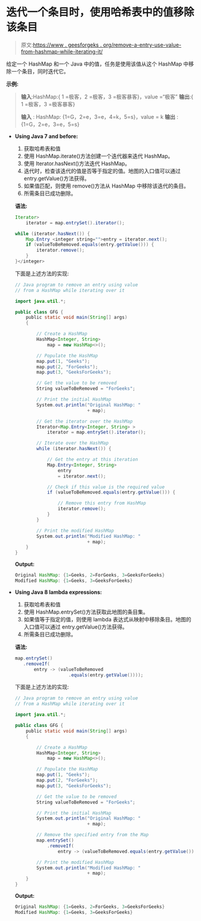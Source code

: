 # 迭代一个条目时，使用哈希表中的值移除该条目

> 原文:[https://www . geesforgeks . org/remove-a-entry-use-value-from-hashmap-while-iterating-it/](https://www.geeksforgeeks.org/remove-an-entry-using-value-from-hashmap-while-iterating-over-it/)

给定一个 HashMap 和一个 Java 中的值，任务是使用该值从这个 HashMap 中移除一个条目，同时迭代它。

**示例:**

> **输入**:HashMap:{ 1 =极客，2 =极客，3 =极客暴客}，value =“极客”
> **输出**:{ 1 =极客，3 =极客暴客}
> 
> **输入** : HashMap: {1=G，2=e，3=e，4=k，5=s}，value = k
> **输出** : {1=G，2=e，3=e，5=s}

*   **Using Java 7 and before:**
    1.  获取哈希表和值
    2.  使用 HashMap.iterate()方法创建一个迭代器来迭代 HashMap。
    3.  使用 Iterator.hasNext()方法迭代 HashMap。
    4.  迭代时，检查该迭代的值是否等于指定的值。地图的入口值可以通过 entry.getValue()方法获得。
    5.  如果值匹配，则使用 remove()方法从 HashMap 中移除该迭代的条目。
    6.  所需条目已成功删除。

    **语法:**

    ```java
    Iterator> 
        iterator = map.entrySet().iterator();

    while (iterator.hasNext()) {
        Map.Entry <integer string="">entry = iterator.next();
        if (valueToBeRemoved.equals(entry.getValue())) {
            iterator.remove();
        }
    }</integer> 
    ```

    下面是上述方法的实现:

    ```java
    // Java program to remove an entry using value
    // from a HashMap while iterating over it

    import java.util.*;

    public class GFG {
        public static void main(String[] args)
        {

            // Create a HashMap
            HashMap<Integer, String>
                map = new HashMap<>();

            // Populate the HashMap
            map.put(1, "Geeks");
            map.put(2, "ForGeeks");
            map.put(3, "GeeksForGeeks");

            // Get the value to be removed
            String valueToBeRemoved = "ForGeeks";

            // Print the initial HashMap
            System.out.println("Original HashMap: "
                               + map);

            // Get the iterator over the HashMap
            Iterator<Map.Entry<Integer, String> >
                iterator = map.entrySet().iterator();

            // Iterate over the HashMap
            while (iterator.hasNext()) {

                // Get the entry at this iteration
                Map.Entry<Integer, String>
                    entry
                    = iterator.next();

                // Check if this value is the required value
                if (valueToBeRemoved.equals(entry.getValue())) {

                    // Remove this entry from HashMap
                    iterator.remove();
                }
            }

            // Print the modified HashMap
            System.out.println("Modified HashMap: "
                               + map);
        }
    }
    ```

    **Output:**

    ```java
    Original HashMap: {1=Geeks, 2=ForGeeks, 3=GeeksForGeeks}
    Modified HashMap: {1=Geeks, 3=GeeksForGeeks}

    ```

*   **Using Java 8 lambda expressions:**
    1.  获取哈希表和值
    2.  使用 HashMap.entrySet()方法获取此地图的条目集。
    3.  如果值等于指定的值，则使用 lambda 表达式从映射中移除条目。地图的入口值可以通过 entry.getValue()方法获得。
    4.  所需条目已成功删除。

    **语法:**

    ```java
    map.entrySet()
       .removeIf(
           entry -> (valueToBeRemoved
                        .equals(entry.getValue())));

    ```

    下面是上述方法的实现:

    ```java
    // Java program to remove an entry using value
    // from a HashMap while iterating over it

    import java.util.*;

    public class GFG {
        public static void main(String[] args)
        {

            // Create a HashMap
            HashMap<Integer, String>
                map = new HashMap<>();

            // Populate the HashMap
            map.put(1, "Geeks");
            map.put(2, "ForGeeks");
            map.put(3, "GeeksForGeeks");

            // Get the value to be removed
            String valueToBeRemoved = "ForGeeks";

            // Print the initial HashMap
            System.out.println("Original HashMap: "
                               + map);

            // Remove the specified entry from the Map
            map.entrySet()
                .removeIf(
                    entry -> (valueToBeRemoved.equals(entry.getValue())));

            // Print the modified HashMap
            System.out.println("Modified HashMap: "
                               + map);
        }
    }
    ```

    **Output:**

    ```java
    Original HashMap: {1=Geeks, 2=ForGeeks, 3=GeeksForGeeks}
    Modified HashMap: {1=Geeks, 3=GeeksForGeeks}

    ```